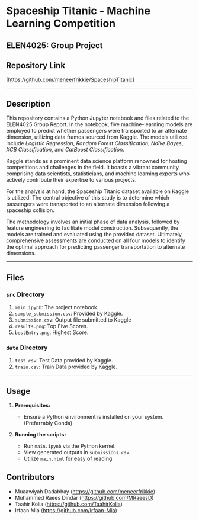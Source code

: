 # Spaceship Titanic - Machine Learning Competition 
## ELEN4025: Group Project


## Repository Link

[https://github.com/meneerfrikkie/SpaceshipTitanic]

---

## Description

This repository contains a Python Jupyter notebook and files related to the ELEN4025 Group Report. In the notebook, five machine-learning models are employed to predict whether passengers were transported to an alternate dimension, utilizing data frames sourced from Kaggle. The models utilized include _Logistic Regression_, _Random Forest Classification_, _Naïve Bayes_, _XCB Classification_, and _CatBoost Classification_.

Kaggle stands as a prominent data science platform renowned for hosting competitions and challenges in the field. It boasts a vibrant community comprising data scientists, statisticians, and machine learning experts who actively contribute their expertise to various projects.

For the analysis at hand, the Spaceship Titanic dataset available on Kaggle is utilized. The central objective of this study is to determine which passengers were transported to an alternate dimension following a spaceship collision. 

The methodology involves an initial phase of data analysis, followed by feature engineering to facilitate model construction. Subsequently, the models are trained and evaluated using the provided dataset. Ultimately, comprehensive assessments are conducted on all four models to identify the optimal approach for predicting passenger transportation to alternate dimensions.

---

## Files

### `src` Directory

1. `main.ipynb`: The project notebook.
2. `sample_submission.csv`: Provided by Kaggle.
3. `submission.csv`: Output file submitted to Kaggle
3. `results.png`: Top Five Scores.
4. `bestEntry.png`: Highest Score.

### `data` Directory

1. `test.csv`: Test Data provided by Kaggle. 
2. `train.csv`: Train Data provided by Kaggle.

---

## Usage

1. **Prerequisites:**
   - Ensure a Python environment is installed on your system. (Prefarrably Conda)

2. **Running the scripts:**
   - Run `main.ipynb` via the Python kernel.
   - View generated outputs in `submissions.csv`.
   - Utilize `main.html` for easy of reading.

## Contributors

- Muaawiyah Dadabhay (https://github.com/meneerfrikkie)
- Muhammed Raees Dindar (https://github.com/MRaeesD)
- Taahir Kolia (https://github.com/TaahirKolia)
- Irfaan Mia (https://github.com/Irfaan-Mia)

